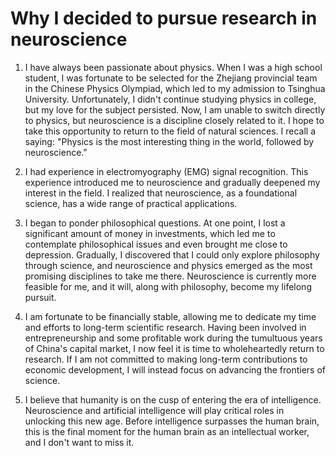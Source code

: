 # Why I decided to pursue research in neuroscience

1. I have always been passionate about physics. When I was a high school student, I was fortunate to be selected for the Zhejiang provincial team in the Chinese Physics Olympiad, which led to my admission to Tsinghua University. Unfortunately, I didn't continue studying physics in college, but my love for the subject persisted. Now, I am unable to switch directly to physics, but neuroscience is a discipline closely related to it. I hope to take this opportunity to return to the field of natural sciences. I recall a saying: "Physics is the most interesting thing in the world, followed by neuroscience."

2. I had experience in electromyography (EMG) signal recognition. This experience introduced me to neuroscience and gradually deepened my interest in the field. I realized that neuroscience, as a foundational science, has a wide range of practical applications.

3. I began to ponder philosophical questions. At one point, I lost a significant amount of money in investments, which led me to contemplate philosophical issues and even brought me close to depression. Gradually, I discovered that I could only explore philosophy through science, and neuroscience and physics emerged as the most promising disciplines to take me there. Neuroscience is currently more feasible for me, and it will, along with philosophy, become my lifelong pursuit.

4. I am fortunate to be financially stable, allowing me to dedicate my time and efforts to long-term scientific research. Having been involved in entrepreneurship and some profitable work during the tumultuous years of China's capital market, I now feel it is time to wholeheartedly return to research. If I am not committed to making long-term contributions to economic development, I will instead focus on advancing the frontiers of science.
5. I believe that humanity is on the cusp of entering the era of intelligence. Neuroscience and artificial intelligence will play critical roles in unlocking this new age. Before intelligence surpasses the human brain, this is the final moment for the human brain as an intellectual worker, and I don't want to miss it.